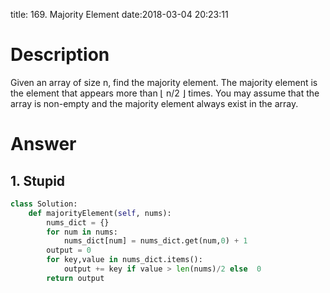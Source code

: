 title: 169. Majority Element
date:2018-03-04 20:23:11

# Description
Given an array of size n, find the majority element. The majority element is the element that appears more than ⌊ n/2 ⌋ times.
You may assume that the array is non-empty and the majority element always exist in the array.

# Answer
## 1. Stupid
```python
class Solution:
    def majorityElement(self, nums):
        nums_dict = {}
        for num in nums:
            nums_dict[num] = nums_dict.get(num,0) + 1
        output = 0
        for key,value in nums_dict.items():
            output += key if value > len(nums)/2 else  0
        return output
```